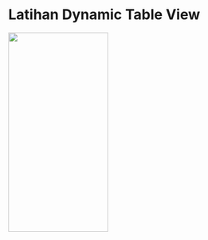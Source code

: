 # Latihan Dynamic Table View

<img src="https://github.com/anditorx/swift-for-dummies/blob/main/05-Latihan-Dynamic-Table-View/DicodingApps/result.gif" width="200" height="400" />
